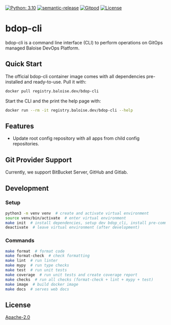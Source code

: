 [![Python: 3.10](https://img.shields.io/badge/python-3.10-yellow.svg)](https://www.python.org/downloads/release/python-3108/)
[![semantic-release](https://img.shields.io/badge/%20%20%F0%9F%93%A6%F0%9F%9A%80-semantic--release-e10079.svg)](https://github.com/semantic-release/semantic-release)
[![Gitpod](https://img.shields.io/badge/Gitpod-Ready--to--Code-blue?logo=gitpod)](https://gitpod.io/#https://github.com/baloise-incubator/bdop-cli) 
[![License](https://img.shields.io/github/license/baloise-incubator/bdop-cli?color=lightgrey)](https://github.com/baloise-incubator/bdop-cli/blob/master/LICENSE)

# bdop-cli

bdop-cli is a command line interface (CLI) to perform operations on GitOps managed Baloise DevOps Platform.


## Quick Start
The official bdop-cli container image comes with all dependencies pre-installed and ready-to-use. Pull it with:
```bash
docker pull registry.baloise.dev/bdop-cli
```
Start the CLI and the print the help page with:
```bash
docker run --rm -it registry.baloise.dev/bdop-cli --help
```

## Features
- Update root config repository with all apps from child config repositories.

## Git Provider Support
Currently, we support BitBucket Server, GitHub and Gitlab.

## Development

### Setup

```bash
python3 -m venv venv  # create and activate virtual environment
source venv/bin/activate  # enter virtual environment
make init  # install dependencies, setup dev bdop_cli, install pre-commit hooks, ...
deactivate  # leave virtual environment (after development)
```

### Commands
```bash
make format  # format code
make format-check  # check formatting
make lint  # run linter
make mypy  # run type checks
make test  # run unit tests
make coverage  # run unit tests and create coverage report
make checks  # run all checks (format-check + lint + mypy + test)
make image  # build docker image
make docs  # serves web docs
```

## License
[Apache-2.0](https://choosealicense.com/licenses/apache-2.0/)
